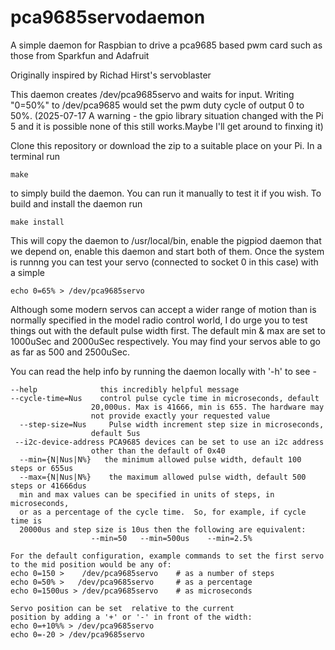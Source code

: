# pca9685servodaemon
A simple daemon for Raspbian to drive a pca9685 based pwm card such as those from Sparkfun and Adafruit

Originally inspired by Richad Hirst's servoblaster

This daemon creates /dev/pca9685servo and waits for input. Writing "0=50%" to /dev/pca9685 would set the pwm duty cycle of output 0 to 50%.
(2025-07-17 A warning - the gpio library situation changed with the Pi 5 and it is possible none of this still works.Maybe I'll get around to finxing it)

Clone this repository or download the zip to a suitable place on your Pi. In a terminal run

	make

to simply build the daemon. You can run it manually to test it if you wish. To build and install the daemon run

	make install


This will copy the daemon to /usr/local/bin, enable the pigpiod daemon that we depend on, enable this daemon and start both of them. Once the system is runnng you can test your servo (connected to socket 0 in this case) with a simple

	echo 0=65% > /dev/pca9685servo

Although some modern servos can accept a wider range of motion than is normally specified in the model radio control world, I do urge you to test things out with the default pulse width first. The default min & max are set to 1000uSec and 2000uSec respectively. You may find your servos able to go as far as 500 and 2500uSec.

You can read the help info by running the daemon locally with '-h' to see -

	--help              this incredibly helpful message
	--cycle-time=Nus    control pulse cycle time in microseconds, default
                      20,000us. Max is 41666, min is 655. The hardware may
                      not provide exactly your requested value
	  --step-size=Nus     Pulse width increment step size in microseconds,
                      default 5us
	 --i2c-device-address PCA9685 devices can be set to use an i2c address
                      other than the default of 0x40
	  --min={N|Nus|N%}   the minimum allowed pulse width, default 100 steps or 655us
	  --max={N|Nus|N%}    the maximum allowed pulse width, default 500 steps or 41666dus
	  min and max values can be specified in units of steps, in microseconds,
	  or as a percentage of the cycle time.  So, for example, if cycle time is
	  20000us and step size is 10us then the following are equivalent:
			          --min=50   --min=500us    --min=2.5%

	For the default configuration, example commands to set the first servo
	to the mid position would be any of:
	echo 0=150 >    /dev/pca9685servo    # as a number of steps
	echo 0=50% >   /dev/pca9685servo     # as a percentage
	echo 0=1500us > /dev/pca9685servo    # as microseconds
	
	Servo position can be set  relative to the current
	position by adding a '+' or '-' in front of the width:
	echo 0=+10%% > /dev/pca9685servo
	echo 0=-20 > /dev/pca9685servo	



